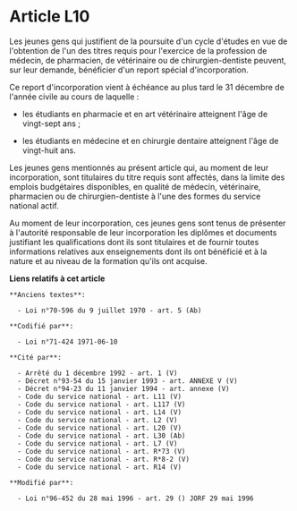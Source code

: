 # Article L10

Les jeunes gens qui justifient de la poursuite d'un cycle d'études en vue de l'obtention de l'un des titres requis pour
l'exercice de la profession de médecin, de pharmacien, de vétérinaire ou de chirurgien-dentiste peuvent, sur leur demande,
bénéficier d'un report spécial d'incorporation.

Ce report d'incorporation vient à échéance au plus tard le 31 décembre de l'année civile au cours de laquelle :

- les étudiants en pharmacie et en art vétérinaire atteignent l'âge de vingt-sept ans ;

- les étudiants en médecine et en chirurgie dentaire atteignent l'âge de vingt-huit ans.

Les jeunes gens mentionnés au présent article qui, au moment de leur incorporation, sont titulaires du titre requis sont
affectés, dans la limite des emplois budgétaires disponibles, en qualité de médecin, vétérinaire, pharmacien ou de
chirurgien-dentiste à l'une des formes du service national actif.

Au moment de leur incorporation, ces jeunes gens sont tenus de présenter à l'autorité responsable de leur incorporation les
diplômes et documents justifiant les qualifications dont ils sont titulaires et de fournir toutes informations relatives aux
enseignements dont ils ont bénéficié et à la nature et au niveau de la formation qu'ils ont acquise.

**Liens relatifs à cet article**

	**Anciens textes**:

	  - Loi n°70-596 du 9 juillet 1970 - art. 5 (Ab)

	**Codifié par**:

	  - Loi n°71-424 1971-06-10

	**Cité par**:

	  - Arrêté du 1 décembre 1992 - art. 1 (V)
	  - Décret n°93-54 du 15 janvier 1993 - art. ANNEXE V (V)
	  - Décret n°94-23 du 11 janvier 1994 - art. annexe (V)
	  - Code du service national - art. L11 (V)
	  - Code du service national - art. L117 (V)
	  - Code du service national - art. L14 (V)
	  - Code du service national - art. L2 (V)
	  - Code du service national - art. L20 (V)
	  - Code du service national - art. L30 (Ab)
	  - Code du service national - art. L7 (V)
	  - Code du service national - art. R*73 (V)
	  - Code du service national - art. R*8-2 (V)
	  - Code du service national - art. R14 (V)

	**Modifié par**:

	  - Loi n°96-452 du 28 mai 1996 - art. 29 () JORF 29 mai 1996
